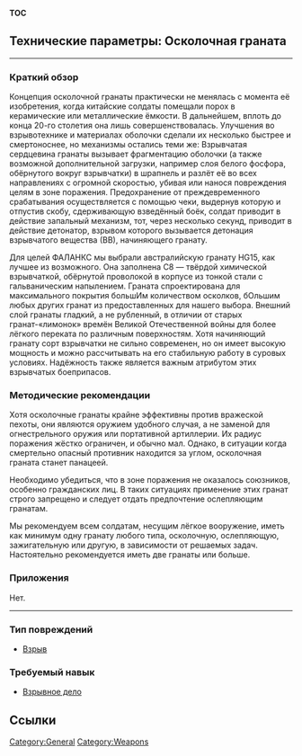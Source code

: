 __TOC__

## Технические параметры: Осколочная граната

------------------------------------------------------------------------

### Краткий обзор

Концепция осколочной гранаты практически не менялась с момента её
изобретения, когда китайские солдаты помещали порох в керамические или
металлические ёмкости. В дальнейшем, вплоть до конца 20-го столетия она
лишь совершенствовалась. Улучшения во взрывотехнике и материалах
оболочки сделали их несколько быстрее и смертоноснее, но механизмы
остались теми же: Взрывчатая сердцевина гранаты вызывает фрагментацию
оболочки (а также возможной дополнительной загрузки, например слоя
белого фосфора, обёрнутого вокруг взрывчатки) в шрапнель и разлёт её во
всех направлениях с огромной скоростью, убивая или нанося повреждения
целям в зоне поражения. Предохранение от преждевременного срабатывания
осуществляется с помощью чеки, выдернув которую и отпустив скобу,
сдерживающую взведённый боёк, солдат приводит в действие запальный
механизм, тот, через несколько секунд, приводит в действие детонатор,
взрывом которого вызывается детонация взрывчатого вещества (ВВ),
начиняющего гранату.

Для целей ФАЛАНКС мы выбрали австралийскую гранату HG15, как лучшее из
возможного. Она заполнена C8 — твёрдой химической взрывчаткой, обёрнутой
проволокой в корпусе из тонкой стали с гальваническим напылением.
Граната спроектирована для максимального покрытия большИм количеством
осколков, бОльшим любых других гранат из предоставленных для нашего
выбора. Внешний слой гранаты гладкий, а не рубленный, в отличии от
старых гранат-«лимонок» времён Великой Отечественной войны для более
лёгкого переката по различным поверхностям. Хотя начиняющий гранату сорт
взрывчатки не сильно современен, но он имеет высокую мощность и можно
рассчитывать на его стабильную работу в суровых условиях. Надёжность
также является важным атрибутом этих взрывчатых боеприпасов.

### Методические рекомендации

Хотя осколочные гранаты крайне эффективны против вражеской пехоты, они
являются оружием удобного случая, а не заменой для огнестрельного оружия
или портативной артиллерии. Их радиус поражения жёстко ограничен, и
обычно мал. Однако, в ситуации когда смертельно опасный противник
находится за углом, осколочная граната станет панацеей.

Необходимо убедиться, что в зоне поражения не оказалось союзников,
особенно гражданских лиц. В таких ситуациях применение этих гранат
строго запрещено и следует отдать предпочтение ослепляющим гранатам.

Мы рекомендуем всем солдатам, несущим лёгкое вооружение, иметь как
минимум одну гранату любого типа, осколочную, ослепляющую, зажигательную
или другую, в зависимости от решаемых задач. Настоятельно рекомендуется
иметь две гранаты или больше.

### Приложения

Нет.

------------------------------------------------------------------------

### Тип повреждений

- [Взрыв](Типы_повреждений/взрыв "wikilink")

### Требуемый навык

- [Взрывное дело](Навыки/Взрывное_дело "wikilink")

## Ссылки

[Category:General](Category:General "wikilink")
[Category:Weapons](Category:Weapons "wikilink")
